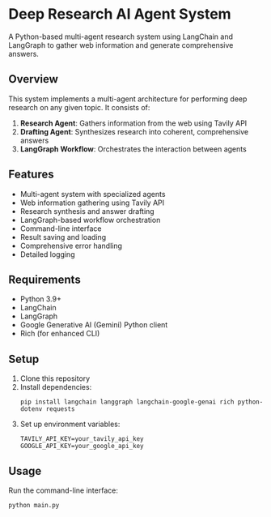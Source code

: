 # Deep Research AI Agent System

A Python-based multi-agent research system using LangChain and LangGraph to gather web information and generate comprehensive answers.

## Overview

This system implements a multi-agent architecture for performing deep research on any given topic. It consists of:

1. **Research Agent**: Gathers information from the web using Tavily API
2. **Drafting Agent**: Synthesizes research into coherent, comprehensive answers
3. **LangGraph Workflow**: Orchestrates the interaction between agents

## Features

- Multi-agent system with specialized agents
- Web information gathering using Tavily API
- Research synthesis and answer drafting
- LangGraph-based workflow orchestration
- Command-line interface
- Result saving and loading
- Comprehensive error handling
- Detailed logging

## Requirements

- Python 3.9+
- LangChain
- LangGraph
- Google Generative AI (Gemini) Python client
- Rich (for enhanced CLI)

## Setup

1. Clone this repository
2. Install dependencies:
   ```
   pip install langchain langgraph langchain-google-genai rich python-dotenv requests
   ```
3. Set up environment variables:
   ```
   TAVILY_API_KEY=your_tavily_api_key
   GOOGLE_API_KEY=your_google_api_key
   ```

## Usage

Run the command-line interface:

```bash
python main.py
